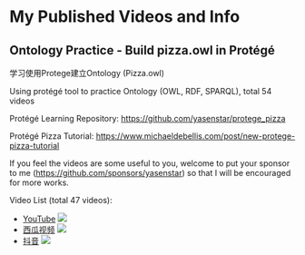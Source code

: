 # My Published Videos and Info

## Ontology Practice - Build pizza.owl in Protégé

学习使用Protege建立Ontology (Pizza.owl)

Using protégé tool to practice Ontology (OWL, RDF, SPARQL), total 54 videos

Protégé Learning Repository: https://github.com/yasenstar/protege_pizza

Protégé Pizza Tutorial: https://www.michaeldebellis.com/post/new-protege-pizza-tutorial

If you feel the videos are some useful to you, welcome to put your sponsor to me (https://github.com/sponsors/yasenstar) so that I will be encouraged for more works.

Video List (total 47 videos):

- [YouTube](https://www.youtube.com/playlist?list=PL6DEHvciXKeUx4P32B3hKMK1t6mC8RhsW) ![](https://geps.dev/progress/100)
- [西瓜视频](https://www.ixigua.com/7297974941184918043?&&id=7298697973969224232) ![](https://geps.dev/progress/100)
- [抖音](https://www.douyin.com/collection/7298169423012038708/1) ![](https://geps.dev/progress/100)

